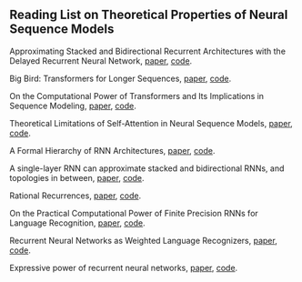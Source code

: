 ## Reading List on Theoretical Properties of Neural Sequence Models

Approximating Stacked and Bidirectional Recurrent Architectures with the Delayed Recurrent Neural Network, [paper](https://arxiv.org/abs/1909.00021), [code]().

Big Bird: Transformers for Longer Sequences, [paper](https://arxiv.org/abs/2007.14062), [code]().

On the Computational Power of Transformers and Its Implications in Sequence Modeling, [paper](https://arxiv.org/abs/2006.09286), [code]().

Theoretical Limitations of Self-Attention in Neural Sequence Models, [paper](https://arxiv.org/abs/1906.06755), [code]().

A Formal Hierarchy of RNN Architectures, [paper](https://arxiv.org/abs/2004.08500), [code]().

A single-layer RNN can approximate stacked and bidirectional RNNs, and topologies in between, [paper](https://arxiv.org/abs/1909.00021), [code]().

Rational Recurrences, [paper](https://arxiv.org/abs/1808.09357), [code]().

On the Practical Computational Power of Finite Precision RNNs for Language Recognition, [paper](https://arxiv.org/abs/1805.04908), [code]().

Recurrent Neural Networks as Weighted Language Recognizers, [paper](https://arxiv.org/abs/1711.05408), [code]().

Expressive power of recurrent neural networks, [paper](https://arxiv.org/abs/1711.00811), [code]().
